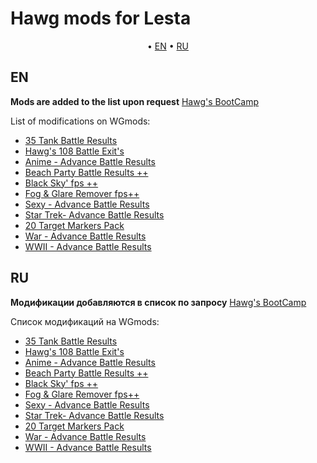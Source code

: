 # Hawg mods for Lesta

<p align="center">
	&bull; <a href="#en">EN</a> &bull; <a href="#ru">RU</a> 
</p>

## EN

**Mods are added to the list upon request**
[Hawg's BootCamp](https://discord.com/channels/554768379790098443/1165958616730316901)

List of modifications on WGmods:

- [35 Tank Battle Results](https://wgmods.net/1815/)
- [Hawg's 108 Battle Exit's](https://wgmods.net/3335/)
- [Anime - Advance Battle Results](https://wgmods.net/5344/)
- [Beach Party Battle Results ++](https://wgmods.net/3786/)
- [Black Sky' fps ++](https://wgmods.net/3141/)
- [Fog & Glare Remover fps++](https://wgmods.net/4513/)
- [Sexy - Advance Battle Results](https://wgmods.net/5342/)
- [Star Trek- Advance Battle Results](https://wgmods.net/5353/)
- [20 Target Markers Pack](https://wgmods.net/2095/)
- [War - Advance Battle Results](https://wgmods.net/5315/)
- [WWII - Advance Battle Results](https://wgmods.net/5354/)

## RU

**Модификации добавляются в список по запросу**
[Hawg's BootCamp](https://discord.com/channels/554768379790098443/1165958616730316901)

Список модификаций на WGmods:

- [35 Tank Battle Results](https://wgmods.net/1815/)
- [Hawg's 108 Battle Exit's](https://wgmods.net/3335/)
- [Anime - Advance Battle Results](https://wgmods.net/5344/)
- [Beach Party Battle Results ++](https://wgmods.net/3786/)
- [Black Sky' fps ++](https://wgmods.net/3141/)
- [Fog & Glare Remover fps++](https://wgmods.net/4513/)
- [Sexy - Advance Battle Results](https://wgmods.net/5342/)
- [Star Trek- Advance Battle Results](https://wgmods.net/5353/)
- [20 Target Markers Pack](https://wgmods.net/2095/)
- [War - Advance Battle Results](https://wgmods.net/5315/)
- [WWII - Advance Battle Results](https://wgmods.net/5354/)